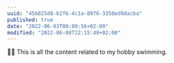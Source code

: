```yaml
---
uuid: "456825d8-b2f6-4c1a-8976-3358ed9dacba"
published: true
date: "2022-06-03T00:00:56+02:00"
modified: "2022-06-08T22:15:48+02:00"
---
```


🏊‍♀️ This is all the content related to my hobby swimming.
